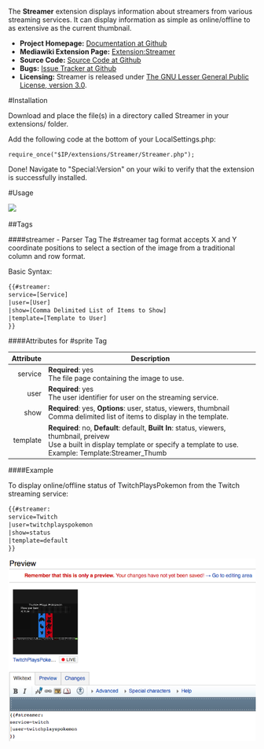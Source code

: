 The **Streamer** extension displays information about streamers from various streaming services.  It can display information as simple as online/offline to as extensive as the current thumbnail.

* **Project Homepage:** [Documentation at Github](https://github.com/CurseStaff/Streamer)
* **Mediawiki Extension Page:** [Extension:Streamer](https://www.mediawiki.org/wiki/Extension:Streamer)
* **Source Code:** [Source Code at Github](https://github.com/CurseStaff/Streamer)
* **Bugs:** [Issue Tracker at Github](https://github.com/CurseStaff/Streamer/issues)
* **Licensing:** Streamer is released under [The GNU Lesser General Public License, version 3.0](http://opensource.org/licenses/lgpl-3.0.html).


#Installation

Download and place the file(s) in a directory called Streamer in your extensions/ folder.

Add the following code at the bottom of your LocalSettings.php:

	require_once("$IP/extensions/Streamer/Streamer.php");

Done! Navigate to "Special:Version" on your wiki to verify that the extension is successfully installed.

#Usage

![](documentation/BasicInterface.png)

##Tags

###\#streamer - Parser Tag
The #streamer tag format accepts X and Y coordinate positions to select a section of the image from a traditional column and row format.

Basic Syntax:


	{{#streamer:
	service=[Service]
	|user=[User]
	|show=[Comma Delimited List of Items to Show]
	|template=[Template to User]
	}}

####Attributes for #sprite Tag

|       Attribute       | Description                                                                                                                                                                                   |
|----------------------:|-----------------------------------------------------------------------------------------------------------------------------------------------------------------------------------------------|
| service               | **Required**: yes<br/>The file page containing the image to use.                                                                                                                              |
| user                  | **Required**: yes<br/>The user identifier for user on the streaming service.                                                                                                                  |
| show                  | **Required**: yes, **Options**: user, status, viewers, thumbnail<br/>Comma delimited list of items to display in the template.                                                                |
| template              | **Required**: no, **Default**: default, **Built In**: status, viewers, thumbnail, preivew<br/>Use a built in display template or specify a template to use.  Example: Template:Streamer_Thumb |

####Example

To display online/offline status of TwitchPlaysPokemon from the Twitch streaming service:

	{{#streamer:
	service=Twitch
	|user=twitchplayspokemon
	|show=status
	|template=default
	}}

![](documentation/TwitchPlaysPokemonExample.png)